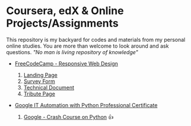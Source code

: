 # Coursera, edX & Online Projects/Assignments

This repository is my backyard for codes and materials from my personal online studies. You are more than welcome to look around and ask questions. *"No man is living repository of knowledge"*

* [FreeCodeCamp - Responsive Web Design](https://github.com/RAYOPOKU/Courses/tree/master/FreeCodeCamp)
    1. [Landing Page](https://github.com/RAYOPOKU/Courses/tree/master/FreeCodeCamp/Landing%20Page)
    2. [Survey Form](https://github.com/RAYOPOKU/Courses/tree/master/FreeCodeCamp/Survey%20Form)
    3. [Technical Document](https://github.com/RAYOPOKU/Courses/tree/master/FreeCodeCamp/Technical%20Document)
    4. [Tribute Page](https://github.com/RAYOPOKU/Courses/tree/master/FreeCodeCamp/Tribute%20Page)

* [Google IT Automation with Python Professional Certificate](https://github.com/RAYOPOKU/Courses/tree/master/Google%20IT%20Automation%20with%20Python)

  1. [Google - Crash Course on Python](https://github.com/RAYOPOKU/Courses/tree/master/Google%20IT%20Automation%20with%20Python/Google%20-%20Crash%20Course%20on%20Python) :thumbsup:
